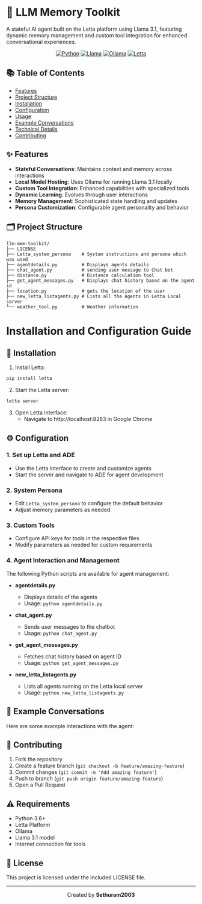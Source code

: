 # 🤖 LLM Memory Toolkit

A stateful AI agent built on the Letta platform using Llama 3.1, featuring dynamic memory management and custom tool integration for enhanced conversational experiences.

<div align="center">

[![Python](https://img.shields.io/badge/Python-FFD43B?style=for-the-badge&logo=python&logoColor=blue)](https://www.python.org/) [![Llama](https://img.shields.io/badge/Llama_3.1-A100FF?style=for-the-badge&logo=llama&logoColor=white)](https://ai.meta.com/blog/meta-llama-3-1/) [![Ollama](https://img.shields.io/badge/Ollama-FF4B4B?style=for-the-badge&logo=ollama&logoColor=white)](https://ollama.com/https://ollama.com/) [![Letta](https://img.shields.io/badge/Letta-00C853?style=for-the-badge&logo=letta&logoColor=white)](https://www.letta.com/)

</div>



## 📚 Table of Contents
- [Features](#features)
- [Project Structure](#project-structure)
- [Installation](#installation)
- [Configuration](#configuration)
- [Usage](#usage)
- [Example Conversations](#example-conversations)
- [Technical Details](#technical-details)
- [Contributing](#contributing)

## ✨ Features

- **Stateful Conversations**: Maintains context and memory across interactions
- **Local Model Hosting**: Uses Ollama for running Llama 3.1 locally
- **Custom Tool Integration**: Enhanced capabilities with specialized tools
- **Dynamic Learning**: Evolves through user interactions
- **Memory Management**: Sophisticated state handling and updates
- **Persona Customization**: Configurable agent personality and behavior

## 🗂️ Project Structure

```
llm-mem-toolkit/
├── LICENSE
├── Letta_system_persona    # System instructions and persona which was used
├── agentdetails.py         # Displays agents details
├── chat_agent.py           # sending user message to Chat bot
├── distance.py             # Distance calculation tool
├── get_agent_messages.py   # Displays chat history based on the agent id
├── location.py             # gets the location of the user
├── new_letta_listagents.py # Lists all the Agents in Letta Local server
└── weather_tool.py         # Weather information
```

# Installation and Configuration Guide

## 🚀 Installation

1. Install Letta:
```bash
pip install letta
```

2. Start the Letta server:
```bash
letta server
```

3. Open Letta interface:
   - Navigate to http://localhost:8283 in Google Chrome

## ⚙️ Configuration

### 1. Set up Letta and ADE
- Use the Letta interface to create and customize agents
- Start the server and navigate to ADE for agent development

### 2. System Persona
- Edit `Letta_system_persona` to configure the default behavior
- Adjust memory parameters as needed

### 3. Custom Tools
- Configure API keys for tools in the respective files
- Modify parameters as needed for custom requirements

### 4. Agent Interaction and Management

The following Python scripts are available for agent management:

- **agentdetails.py**
  - Displays details of the agents
  - Usage: `python agentdetails.py`

- **chat_agent.py**
  - Sends user messages to the chatbot
  - Usage: `python chat_agent.py`

- **get_agent_messages.py**
  - Fetches chat history based on agent ID
  - Usage: `python get_agent_messages.py`

- **new_letta_listagents.py**
  - Lists all agents running on the Letta local server
  - Usage: `python new_letta_listagents.py`


## 💬 Example Conversations

Here are some example interactions with the agent:



## 🤝 Contributing

1. Fork the repository
2. Create a feature branch (`git checkout -b feature/amazing-feature`)
3. Commit changes (`git commit -m 'Add amazing feature'`)
4. Push to branch (`git push origin feature/amazing-feature`)
5. Open a Pull Request

## ⚠️ Requirements

- Python 3.6+
- Letta Platform
- Ollama
- Llama 3.1 model
- Internet connection for tools

## 📄 License

This project is licensed under the included LICENSE file.

---
<div align="center">

Created by **Sethuram2003**

</div>
